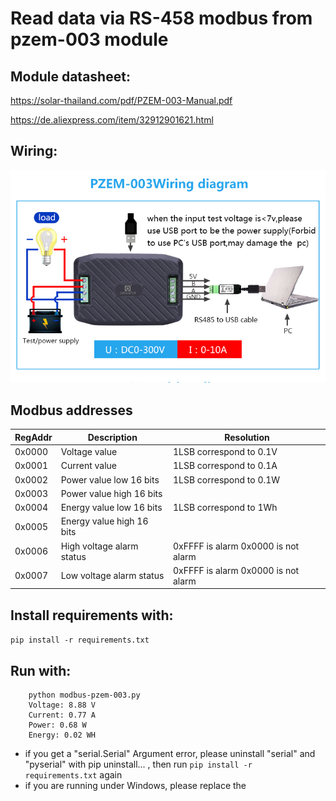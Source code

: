 # Read data via RS-458 modbus from pzem-003 module

## Module datasheet:

https://solar-thailand.com/pdf/PZEM-003-Manual.pdf

https://de.aliexpress.com/item/32912901621.html

## Wiring:

![Wiring Diagram](images/wiring.png)

## Modbus addresses

| RegAddr | Description | Resolution  |
|---------|---------------------------|------------------------------------|
| 0x0000  | Voltage value             | 1LSB correspond to 0.1V             |
| 0x0001  | Current value             | 1LSB correspond to 0.1A             |
| 0x0002  | Power value low 16 bits   | 1LSB correspond to 0.1W             |
| 0x0003  | Power value high 16 bits  |                                     |
| 0x0004  | Energy value low 16 bits  | 1LSB correspond to 1Wh              |
| 0x0005  | Energy value high 16 bits |                                     |
| 0x0006  | High voltage alarm status | 0xFFFF is alarm 0x0000 is not alarm |
| 0x0007  | Low voltage alarm status  | 0xFFFF is alarm 0x0000 is not alarm |


## Install requirements with:

```pip install -r requirements.txt```


## Run with:

```
    python modbus-pzem-003.py 
    Voltage: 8.88 V
    Current: 0.77 A
    Power: 0.68 W
    Energy: 0.02 WH
```

- if you get a "serial.Serial" Argument error, please uninstall "serial" and "pyserial" with pip uninstall... , then run ```pip install -r requirements.txt``` again
- if you are running under Windows, please replace the 
